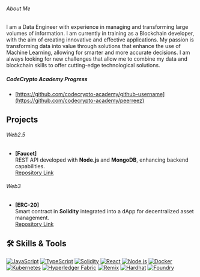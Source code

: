 ###### About Me

I am a Data Engineer with experience in managing and transforming large volumes of information. I am currently in training as a Blockchain developer, with the aim of creating innovative and effective applications. My passion is transforming data into value through solutions that enhance the use of Machine Learning, allowing for smarter and more accurate decisions. I am always looking for new challenges that allow me to combine my data and blockchain skills to offer cutting-edge technological solutions.

##### CodeCrypto Academy Progress
- [https://github.com/codecrypto-academy/github-username](https://github.com/codecrypto-academy/peerreez)
  

## Projects

###### Web2.5 
- **[Faucet]**  
  REST API developed with **Node.js** and **MongoDB**, enhancing backend capabilities.  
  [Repository Link](https://github.com/codecrypto-academy/peerreez/tree/web2.5-faucet)

###### Web3  
- **[ERC-20]**  
  Smart contract in **Solidity** integrated into a dApp for decentralized asset management.  
  [Repository Link](https://github.com/codecrypto-academy/peerreez/tree/web3-ethereum-erc-20)


  

## 🛠️ Skills & Tools

[![JavaScript](https://img.shields.io/badge/JavaScript-F7DF1E?style=for-the-badge&logo=javascript&logoColor=black)](https://developer.mozilla.org/en-US/docs/Web/JavaScript) [![TypeScript](https://img.shields.io/badge/TypeScript-3178C6?style=for-the-badge&logo=typescript&logoColor=white)](https://www.typescriptlang.org/) [![Solidity](https://img.shields.io/badge/Solidity-363636?style=for-the-badge&logo=solidity&logoColor=white)](https://docs.soliditylang.org/en/v0.8.11/) [![React](https://img.shields.io/badge/React-61DAFB?style=for-the-badge&logo=react&logoColor=black)](https://reactjs.org/) [![Node.js](https://img.shields.io/badge/Node.js-339933?style=for-the-badge&logo=nodedotjs&logoColor=white)](https://nodejs.org/) [![Docker](https://img.shields.io/badge/Docker-2496ED?style=for-the-badge&logo=docker&logoColor=white)](https://www.docker.com/) [![Kubernetes](https://img.shields.io/badge/Kubernetes-326CE5?style=for-the-badge&logo=kubernetes&logoColor=white)](https://kubernetes.io/) [![Hyperledger Fabric](https://img.shields.io/badge/Hyperledger%20Fabric-2F3134?style=for-the-badge&logo=hyperledger&logoColor=white)](https://www.hyperledger.org/use/fabric) [![Remix](https://img.shields.io/badge/Remix-000000?style=for-the-badge&logo=remix&logoColor=white)](https://remix.ethereum.org/) [![Hardhat](https://img.shields.io/badge/Hardhat-FFF200?style=for-the-badge&logo=hardhat&logoColor=black&logo=https%3A%2F%2Fmiro.medium.com%2Fv2%2F0%2F-B8dzddK9QVUrV5_.png)](https://hardhat.org/) [![Foundry](https://img.shields.io/badge/Foundry-522A5C?style=for-the-badge&logo=foundry&logoColor=white&logo=https%3A%2F%2Favatars.githubusercontent.com%2Fu%2F99892494%3Fs%3D280%26v%3D4)](https://book.getfoundry.sh/)
